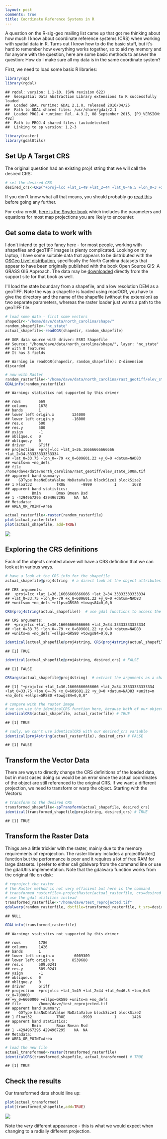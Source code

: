 ```yaml
---
layout: post
comments: true
title: Coordinate Reference Systems in R
---
```


A question on the R-sig-geo mailing list came up that got me thinking about how much I know about coordinate reference systems (CRS) when working with spatial data in R. Turns out I know how to do the basic stuff, but it's hard to remember how everything works together, so to aid my memory and for anyone with the question, here are some basic methods to answer the question: How do I make sure all my data is in the same coordinate system?

First, we need to load some basic R libraries:

``` r
library(sp)
library(rgdal)
```

    ## rgdal: version: 1.1-10, (SVN revision 622)
    ##  Geospatial Data Abstraction Library extensions to R successfully loaded
    ##  Loaded GDAL runtime: GDAL 2.1.0, released 2016/04/25
    ##  Path to GDAL shared files: /usr/share/gdal/2.1
    ##  Loaded PROJ.4 runtime: Rel. 4.9.2, 08 September 2015, [PJ_VERSION: 492]
    ##  Path to PROJ.4 shared files: (autodetected)
    ##  Linking to sp version: 1.2-3

``` r
library(raster)
library(gdalUtils)
```

Set Up A Target CRS
-------------------

The original question had an existing proj4 string that we will call the desired CRS:

``` r
# set the desired CRS
desired_crs<-CRS("+proj=lcc +lat_1=49 +lat_2=44 +lat_0=46.5 +lon_0=3 +x_0=700000 +y_0=6600000 +ellps=GRS80 +units=m +no_defs")
```

If you don't know what all that means, you should probably go [read this](http://proj4.org/index.html) before going any further.

For extra credit, [here is the Snyder book](https://pubs.usgs.gov/pp/1395/report.pdf) which includes the parameters and equations for most map projections you are likely to encounter.

Get some data to work with
--------------------------

I don't intend to get too fancy here - for most people, working with shapefiles and geoTIFF images is plenty complicated. Looking on my laptop, I have some suitable data that appears to be distributed with the [OSGeo Live! distribution](https://live.osgeo.org/en/index.html), specifically the North Carolina datasets that appear to have been originally published with the book Open Source GIS: A GRASS GIS Approach. The data may be [downloaded](https://grassbook.org/datasets/datasets-3rd-edition/) directly from the support site for that book as well.

I'll load the state boundary from a shapefile, and a low resolution DEM as a geoTIFF. Note the way a shapefile is loaded using readOGR, you have to give the directory and the name of the shapefile (without the extension) as two separate parameters, whereas the raster loader just wants a path to the geoTIFF file.

``` r
# load some data - first some vectors
shapedir<-"/home/dave/data/north_carolina/shape/"
random_shapefile<-"nc_state"
actual_shapefile<-readOGR(shapedir, random_shapefile)
```

    ## OGR data source with driver: ESRI Shapefile 
    ## Source: "/home/dave/data/north_carolina/shape/", layer: "nc_state"
    ## with 8 features
    ## It has 3 fields

    ## Warning in readOGR(shapedir, random_shapefile): Z-dimension discarded

``` r
# now with Raster
random_rasterfile<-"/home/dave/data/north_carolina/rast_geotiff/elev_state_500m.tif"
GDALinfo(random_rasterfile)
```

    ## Warning: statistics not supported by this driver

    ## rows        669 
    ## columns     1678 
    ## bands       1 
    ## lower left origin.x        124000 
    ## lower left origin.y        -16000 
    ## res.x       500 
    ## res.y       500 
    ## ysign       -1 
    ## oblique.x   0 
    ## oblique.y   0 
    ## driver      GTiff 
    ## projection  +proj=lcc +lat_1=36.16666666666666 +lat_2=34.33333333333334
    ## +lat_0=33.75 +lon_0=-79 +x_0=609601.22 +y_0=0 +datum=NAD83
    ## +units=m +no_defs 
    ## file        /home/dave/data/north_carolina/rast_geotiff/elev_state_500m.tif 
    ## apparent band summary:
    ##    GDType hasNoDataValue NoDataValue blockSize1 blockSize2
    ## 1 Float32           TRUE       -9999          1       1678
    ## apparent band statistics:
    ##          Bmin       Bmax Bmean Bsd
    ## 1 -4294967295 4294967295    NA  NA
    ## Metadata:
    ## AREA_OR_POINT=Area

``` r
actual_rasterfile<-raster(random_rasterfile)
plot(actual_rasterfile)
plot(actual_shapefile, add=TRUE)
```

![](../images/post5/load_data-1.png)

Exploring the CRS definitions
-----------------------------

Each of the objects created above will have a CRS definition that we can look at in various ways.

``` r
# have a look at the CRS info for the shapefile
actual_shapefile@proj4string  # a direct look at the object attributes
```

    ## CRS arguments:
    ##  +proj=lcc +lat_1=36.16666666666666 +lat_2=34.33333333333334
    ## +lat_0=33.75 +lon_0=-79 +x_0=609601.22 +y_0=0 +datum=NAD83
    ## +units=m +no_defs +ellps=GRS80 +towgs84=0,0,0

``` r
CRS(proj4string(actual_shapefile))  # use gdal functions to access the object attributes
```

    ## CRS arguments:
    ##  +proj=lcc +lat_1=36.16666666666666 +lat_2=34.33333333333334
    ## +lat_0=33.75 +lon_0=-79 +x_0=609601.22 +y_0=0 +datum=NAD83
    ## +units=m +no_defs +ellps=GRS80 +towgs84=0,0,0

``` r
identical(actual_shapefile@proj4string, CRS(proj4string(actual_shapefile))) # TRUE
```

    ## [1] TRUE

``` r
identical(actual_shapefile@proj4string, desired_crs) # FALSE
```

    ## [1] FALSE

``` r
CRSargs(actual_shapefile@proj4string)  # extract the arguments as a character vector
```

    ## [1] "+proj=lcc +lat_1=36.16666666666666 +lat_2=34.33333333333334 +lat_0=33.75 +lon_0=-79 +x_0=609601.22 +y_0=0 +datum=NAD83 +units=m +no_defs +ellps=GRS80 +towgs84=0,0,0"

``` r
# compare with the raster image
# we can use the identicalCRS function here, because both of our objects have a proj4string attribute
identicalCRS(actual_shapefile, actual_rasterfile) # TRUE
```

    ## [1] TRUE

``` r
# sadly, we can't use identicalCRS with our desired_crs variable
identical(proj4string(actual_rasterfile), desired_crs) # FALSE
```

    ## [1] FALSE

Transform the Vector Data
-------------------------

There are ways to directly change the CRS definitions of the loaded data, but in most cases doing so would be an error since the actual coordinates of the object are still referenced to the original CRS. If we want a different projection, we need to transform or warp the object. Starting with the Vectors:

``` r
# transform to the desired CRS
transformed_shapefile<-spTransform(actual_shapefile, desired_crs)
identical(transformed_shapefile@proj4string, desired_crs) # TRUE
```

    ## [1] TRUE

Transform the Raster Data
-------------------------

Things are a little trickier with the raster, mainly due to the memory requirements of reprojection. The raster library includes a projectRaster() function but the performance is poor and it requires a lot of free RAM for large datasets. I prefer to either call gdalwarp from the command line or use the gdalUtils implementation. Note that the gdalwarp function works from the original file on disk:

``` r
# reproject the raster
# the Raster method is not very efficient but here is the command
# transformed_rasterfile<-projectRaster(actual_rasterfile, crs=desired_crs)
# use the gdal utilities instead
transformed_rasterfile<-"/home/dave/test_reprojected.tif"
gdalwarp(random_rasterfile, dstfile=transformed_rasterfile, t_srs=desired_crs@projargs)
```

    ## NULL

``` r
GDALinfo(transformed_rasterfile)
```

    ## Warning: statistics not supported by this driver

    ## rows        1786 
    ## columns     1426 
    ## bands       1 
    ## lower left origin.x        -6009309 
    ## lower left origin.y        8539688 
    ## res.x       509.0241 
    ## res.y       509.0241 
    ## ysign       -1 
    ## oblique.x   0 
    ## oblique.y   0 
    ## driver      GTiff 
    ## projection  +proj=lcc +lat_1=49 +lat_2=44 +lat_0=46.5 +lon_0=3 +x_0=700000
    ## +y_0=6600000 +ellps=GRS80 +units=m +no_defs 
    ## file        /home/dave/test_reprojected.tif 
    ## apparent band summary:
    ##    GDType hasNoDataValue NoDataValue blockSize1 blockSize2
    ## 1 Float32           TRUE       -9999          1       1426
    ## apparent band statistics:
    ##          Bmin       Bmax Bmean Bsd
    ## 1 -4294967295 4294967295    NA  NA
    ## Metadata:
    ## AREA_OR_POINT=Area

``` r
# load the new file
actual_transformed<-raster(transformed_rasterfile)
identicalCRS(transformed_shapefile, actual_transformed) # TRUE
```

    ## [1] TRUE

Check the results
-----------------

Our transformed data should line up:

``` r
plot(actual_transformed)
plot(transformed_shapefile,add=TRUE)
```

![](../images/post5/check_results-1.png)

Note the *very* different appearance - this is what we would expect when changing to a radially different projection.
